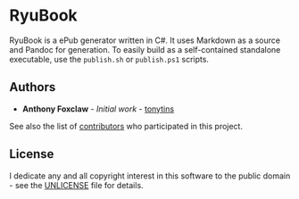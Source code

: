 # RyuBook

RyuBook is a ePub generator written in C#. It uses Markdown as a source and Pandoc for generation. To easily build as a self-contained standalone executable, use the ``publish.sh`` or ``publish.ps1`` scripts.

## Authors

- **Anthony Foxclaw** - _Initial work_ - [tonytins](https://github.com/tonytins)

See also the list of [contributors](https://github.com/tonytins/RyuBook/contributors) who participated in this project.

## License

I dedicate any and all copyright interest in this software to the public domain - see the [UNLICENSE](UNLICENSE) file for details.
